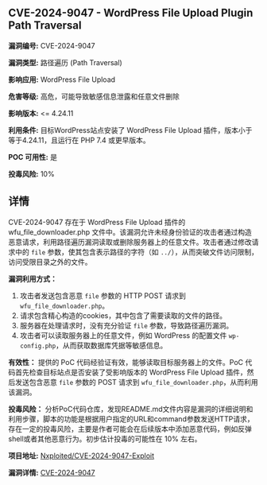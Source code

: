 ## CVE-2024-9047 - WordPress File Upload Plugin Path Traversal

**漏洞编号:** CVE-2024-9047

**漏洞类型:** 路径遍历 (Path Traversal)

**影响应用:** WordPress File Upload

**危害等级:** 高危，可能导致敏感信息泄露和任意文件删除

**影响版本:** <= 4.24.11

**利用条件:** 目标WordPress站点安装了 WordPress File Upload 插件，版本小于等于4.24.11，且运行在 PHP 7.4 或更早版本。

**POC 可用性:** 是

**投毒风险:** 10%

## 详情

CVE-2024-9047 存在于 WordPress File Upload 插件的 wfu_file_downloader.php 文件中。该漏洞允许未经身份验证的攻击者通过构造恶意请求，利用路径遍历漏洞读取或删除服务器上的任意文件。攻击者通过修改请求中的 `file` 参数，使其包含表示路径的字符（如 `../`），从而突破文件访问限制，访问受限目录之外的文件。

**漏洞利用方式：**
1.  攻击者发送包含恶意 `file` 参数的 HTTP POST 请求到 `wfu_file_downloader.php`。
2.  请求包含精心构造的cookies，其中包含了需要读取的文件的路径。
3.  服务器在处理请求时，没有充分验证 `file` 参数，导致路径遍历漏洞。
4.  攻击者可以读取服务器上的任意文件，例如 WordPress 的配置文件 `wp-config.php`，从而获取数据库凭据等敏感信息。

**有效性：**
提供的 PoC 代码经验证有效，能够读取目标服务器上的文件。PoC 代码首先检查目标站点是否安装了受影响版本的 WordPress File Upload 插件，然后发送包含恶意 `file` 参数的 POST 请求到 `wfu_file_downloader.php`，从而利用该漏洞。

**投毒风险：**
分析PoC代码仓库，发现README.md文件内容是漏洞的详细说明和利用步骤，脚本的功能是根据用户指定的URL和command参数发送HTTP请求，存在一定的投毒风险，主要是作者可能会在后续版本中添加恶意代码，例如反弹shell或者其他恶意行为。初步估计投毒的可能性在 10% 左右。


**项目地址:** [Nxploited/CVE-2024-9047-Exploit](https://github.com/Nxploited/CVE-2024-9047-Exploit)

**漏洞详情:** [CVE-2024-9047](https://nvd.nist.gov/vuln/detail/CVE-2024-9047)